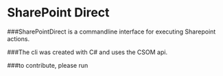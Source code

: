 # SharePoint Direct

###SharePointDirect is a commandline interface for executing Sharepoint actions.

###The cli was created with C# and uses the CSOM api.

###to contribute, please run 
